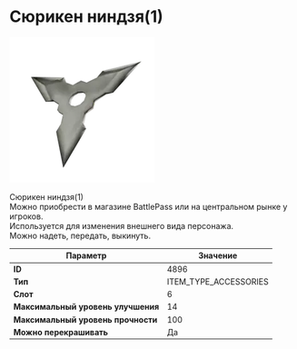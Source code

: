 # Сюрикен ниндзя(1)

![Item Image](../img/4896.webp?raw=true)

Сюрикен ниндзя(1)<br>Можно приобрести в магазине BattlePass или на центральном рынке у игроков.<br>Используется для изменения внешнего вида персонажа. <br>Можно надеть, передать, выкинуть.


| Параметр | Значение |
|----------|----------|
| **ID** | 4896 |
| **Тип** | ITEM_TYPE_ACCESSORIES |
| **Слот** | 6 |
| **Максимальный уровень улучшения** | 14 |
| **Максимальный уровень прочности** | 100 |
| **Можно перекрашивать** | Да |

